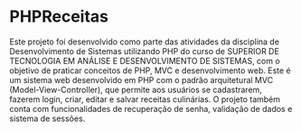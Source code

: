 # PHPReceitas
Este projeto foi desenvolvido como parte das atividades da disciplina de Desenvolvimento de Sistemas utilizando PHP do curso de SUPERIOR DE TECNOLOGIA EM ANÁLISE E DESENVOLVIMENTO DE SISTEMAS, com o objetivo de praticar conceitos de PHP, MVC e desenvolvimento web.
Este é um sistema web desenvolvido em PHP com o padrão arquitetural MVC (Model-View-Controller), que permite aos usuários se cadastrarem, fazerem login, criar, editar e salvar receitas culinárias. O projeto também conta com funcionalidades de recuperação de senha, validação de dados e sistema de sessões.